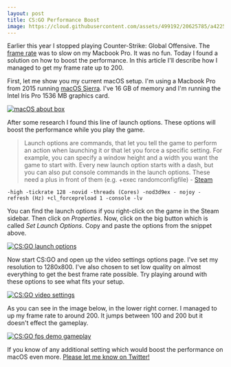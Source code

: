 ```yaml
---
layout: post
title: CS:GO Performance Boost
image: https://cloud.githubusercontent.com/assets/499192/20625785/a4225b78-b315-11e6-9ce2-cf16ebb426e4.png
---
```


Earlier this year I stopped playing Counter-Strike: Global Offensive. The [frame rate](https://en.m.wikipedia.org/wiki/Frame_rate) was to slow on my Macbook Pro. It was no fun. Today I found a solution on how to boost the performance. In this article I'll describe how I managed to get my frame rate up to 200.

First, let me show you my current macOS setup. I'm using a Macbook Pro from 2015 running [macOS Sierra](https://www.apple.com/macos/sierra). I've 16 GB of memory and I'm running the Intel Iris Pro 1536 MB graphics card.

[![macOS about box](https://cloud.githubusercontent.com/assets/499192/20625733/7c5e4020-b315-11e6-8fb8-b4f126d5795c.png)](https://cloud.githubusercontent.com/assets/499192/20625733/7c5e4020-b315-11e6-8fb8-b4f126d5795c.png)

After some research I found this line of launch options. These options will boost the performance while you play the game. 

> Launch options are commands, that let you tell the game to perform an action when launching it or that let you force a specific setting. For example, you can specify a window height and a width you want the game to start with. Every new launch option starts with a dash, but you can also put console commands in the launch options. These need a plus in front of them (e.g. +exec randomconfigfile) - [Steam](https://steamcommunity.com/sharedfiles/filedetails/?id=379782151)

```
-high -tickrate 128 -novid -threads (Cores) -nod3d9ex - nojoy - refresh (Hz) +cl_forcepreload 1 -console -lv
```

You can find the launch options if you right-click on the game in the Steam sidebar. Then click on *Properties*. Now, click on the big button which is called *Set Launch Options*. Copy and paste the options from the snippet above.

[![CS:GO launch options](https://cloud.githubusercontent.com/assets/499192/20626159/2bc9e67a-b318-11e6-9c65-b2c448137356.png)](https://cloud.githubusercontent.com/assets/499192/20626159/2bc9e67a-b318-11e6-9c65-b2c448137356.png)

Now start CS:GO and open up the video settings options page. I've set my resolution to 1280x800. I've also chosen to set low quality on almost everything to get the best frame rate possible. Try playing around with these options to see what fits your setup.

[![CS:GO video settings](https://cloud.githubusercontent.com/assets/499192/20625746/91bb0e3a-b315-11e6-805b-23251be07f9b.png)](https://cloud.githubusercontent.com/assets/499192/20625746/91bb0e3a-b315-11e6-805b-23251be07f9b.png)

As you can see in the image below, in the lower right corner. I managed to up my frame rate to around 200. It jumps between 100 and 200 but it doesn't effect the gameplay.

[![CS:GO fps demo gameplay](https://cloud.githubusercontent.com/assets/499192/20625785/a4225b78-b315-11e6-9ce2-cf16ebb426e4.png)](https://cloud.githubusercontent.com/assets/499192/20625785/a4225b78-b315-11e6-9ce2-cf16ebb426e4.png)

If you know of any additional setting which would boost the performance on macOS even more. [Please let me know on Twitter!](https://twitter.com/vnkla)
